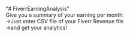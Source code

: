 "# FiverrEarningAnalysis" 
</br>
Give you a summary of your earning per month:
</br>
->Just enter CSV file of your Fiverr Revenue file
</br>
->and get your analytics!

